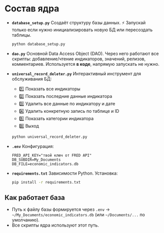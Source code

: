 # Состав ядра

* **`database_setup.py`**
  Создаёт структуру базы данных.
  ⚡ Запускай только если нужно инициализировать новую БД или пересоздать таблицы.

  ```bash
  python database_setup.py
  ```

* **`dao.py`**
  Основной Data Access Object (DAO).
  Через него работают все скрипты: добавление/чтение индикаторов, значений, релизов, комментариев.
  Используется **в коде**, напрямую запускать не нужно.

* **`universal_record_deleter.py`**
  Интерактивный инструмент для обслуживания БД:

  * 1️⃣ Показать все индикаторы
  * 2️⃣ Показать последние данные индикатора
  * 3️⃣ Удалить все данные по индикатору и дате
  * 4️⃣ Удалить конкретную запись по таблице и ID
  * 5️⃣ Показать категории индикатора
  * 0️⃣ Выход

  ```bash
  python universal_record_deleter.py
  ```

* **`.env`**
  Конфигурация:

  ```env
  FRED_API_KEY="твой ключ от FRED API"
  DB_SUBDIR=My_Documents
  DB_FILE=economic_indicators.db
  ```

* **`requirements.txt`**
  Зависимости Python. Установка:

  ```bash
  pip install -r requirements.txt
  ```

## Как работает база

* Путь к файлу базы формируется через `.env`
  → `~/My_Documents/economic_indicators.db` (или `~/Documents/...` по умолчанию).
* Все скрипты ядра используют этот путь.

